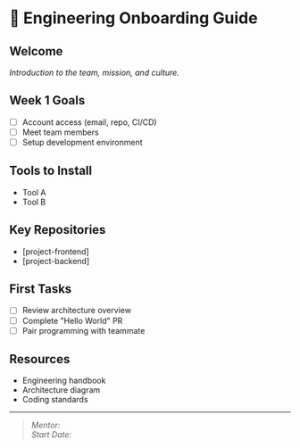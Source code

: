 # 👋 Engineering Onboarding Guide

## Welcome

_Introduction to the team, mission, and culture._

## Week 1 Goals

- [ ] Account access (email, repo, CI/CD)
- [ ] Meet team members
- [ ] Setup development environment

## Tools to Install

- Tool A
- Tool B

## Key Repositories

- [project-frontend]
- [project-backend]

## First Tasks

- [ ] Review architecture overview
- [ ] Complete "Hello World" PR
- [ ] Pair programming with teammate

## Resources

- Engineering handbook
- Architecture diagram
- Coding standards

---

> _Mentor:_  
> _Start Date:_
